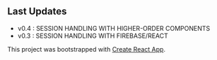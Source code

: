 ## Last Updates
 * v0.4 : SESSION HANDLING WITH HIGHER-ORDER COMPONENTS
 * v0.3 : SESSION HANDLING WITH FIREBASE/REACT

This project was bootstrapped with [Create React App](https://github.com/facebook/create-react-app).

